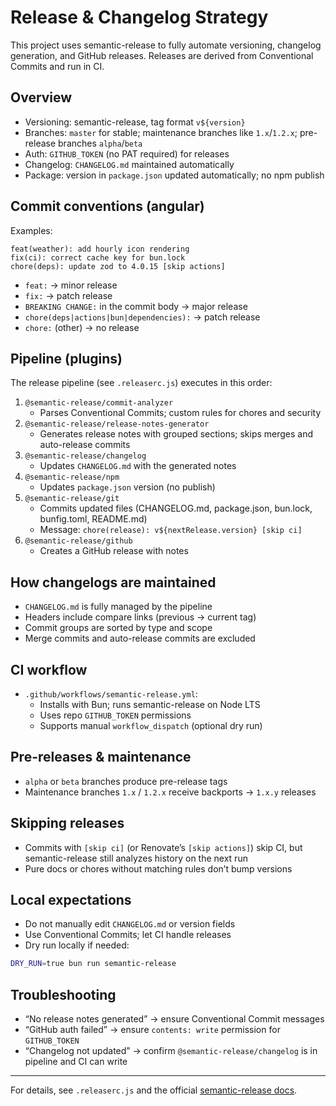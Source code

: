 # Release & Changelog Strategy

This project uses semantic-release to fully automate versioning, changelog generation, and GitHub releases. Releases are derived from Conventional Commits and run in CI.

## Overview

- Versioning: semantic-release, tag format `v${version}`
- Branches: `master` for stable; maintenance branches like `1.x`/`1.2.x`; pre-release branches `alpha`/`beta`
- Auth: `GITHUB_TOKEN` (no PAT required) for releases
- Changelog: `CHANGELOG.md` maintained automatically
- Package: version in `package.json` updated automatically; no npm publish

## Commit conventions (angular)

Examples:

```text
feat(weather): add hourly icon rendering
fix(ci): correct cache key for bun.lock
chore(deps): update zod to 4.0.15 [skip actions]
```

- `feat:` → minor release
- `fix:` → patch release
- `BREAKING CHANGE:` in the commit body → major release
- `chore(deps|actions|bun|dependencies):` → patch release
- `chore:` (other) → no release

## Pipeline (plugins)

The release pipeline (see `.releaserc.js`) executes in this order:

1) `@semantic-release/commit-analyzer`
   - Parses Conventional Commits; custom rules for chores and security
2) `@semantic-release/release-notes-generator`
   - Generates release notes with grouped sections; skips merges and auto-release commits
3) `@semantic-release/changelog`
   - Updates `CHANGELOG.md` with the generated notes
4) `@semantic-release/npm`
   - Updates `package.json` version (no publish)
5) `@semantic-release/git`
   - Commits updated files (CHANGELOG.md, package.json, bun.lock, bunfig.toml, README.md)
   - Message: `chore(release): v${nextRelease.version} [skip ci]`
6) `@semantic-release/github`
   - Creates a GitHub release with notes

## How changelogs are maintained

- `CHANGELOG.md` is fully managed by the pipeline
- Headers include compare links (previous → current tag)
- Commit groups are sorted by type and scope
- Merge commits and auto-release commits are excluded

## CI workflow

- `.github/workflows/semantic-release.yml`:
  - Installs with Bun; runs semantic-release on Node LTS
  - Uses repo `GITHUB_TOKEN` permissions
  - Supports manual `workflow_dispatch` (optional dry run)

## Pre-releases & maintenance

- `alpha` or `beta` branches produce pre-release tags
- Maintenance branches `1.x` / `1.2.x` receive backports → `1.x.y` releases

## Skipping releases

- Commits with `[skip ci]` (or Renovate’s `[skip actions]`) skip CI, but semantic-release still analyzes history on the next run
- Pure docs or chores without matching rules don’t bump versions

## Local expectations

- Do not manually edit `CHANGELOG.md` or version fields
- Use Conventional Commits; let CI handle releases
- Dry run locally if needed:

```bash
DRY_RUN=true bun run semantic-release
```

## Troubleshooting

- “No release notes generated” → ensure Conventional Commit messages
- “GitHub auth failed” → ensure `contents: write` permission for `GITHUB_TOKEN`
- “Changelog not updated” → confirm `@semantic-release/changelog` is in pipeline and CI can write

---

For details, see `.releaserc.js` and the official [semantic-release docs](https://semantic-release.gitbook.io/semantic-release/).

